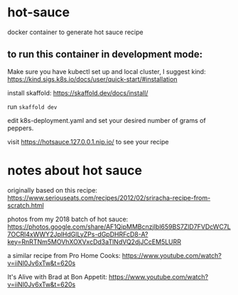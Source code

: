 # hot-sauce
docker container to generate hot sauce recipe

## to run this container in development mode:

Make sure you have kubectl set up and local cluster, 
I suggest kind:  <https://kind.sigs.k8s.io/docs/user/quick-start/#installation>

install skaffold: <https://skaffold.dev/docs/install/>

run `skaffold dev`

edit k8s-deployment.yaml and set your desired number of grams of peppers. 

visit <https://hotsauce.127.0.0.1.nip.io/> to see your recipe


# notes about hot sauce

originally based on this recipe:
<https://www.seriouseats.com/recipes/2012/02/sriracha-recipe-from-scratch.html>

photos from my 2018 batch of hot sauce:
<https://photos.google.com/share/AF1QipMMBcnzjIbl659BS7ZlD7FVDcWC7L7OCRl4xWWY2JplHdGlLyZPs-dGpDHRFcD8-A?key=RnRTNm5MOVhXOXVxcDd3aTlNdVQ2djJCcEM5LURR>

a similar recipe from Pro Home Cooks:
<https://www.youtube.com/watch?v=iiNl0Jv6xTw&t=620s>

It's Alive with Brad at Bon Appetit:
<https://www.youtube.com/watch?v=iiNl0Jv6xTw&t=620s>
